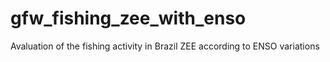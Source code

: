# gfw_fishing_zee_with_enso
Avaluation of the fishing activity in Brazil ZEE according to ENSO variations
